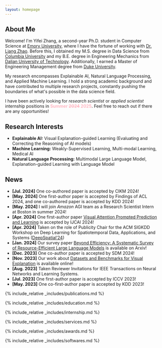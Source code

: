 ```yaml
---
layout: homepage
---
```


## About Me

Welcome! I'm Yifei Zhang, a second-year Ph.D. student in Computer Science at [Emory University](https://www.cs.emory.edu/home/), where I have the fortune of working with [Dr. Liang Zhao](http://cs.emory.edu/~lzhao41/index.htm). Before this, I obtained my M.S. degree in Data Science from [Columbia University](https://www.columbia.edu/) and my B.E. degree in Engineering Mechanics from [Dalian University of Technology](https://www.dlut.edu.cn/). Additionally, I earned a Master of Engineering Management degree from [Duke University](https://duke.edu/).

My research encompasses Explainable AI, Natural Language Processing, and Applied Machine Learning. I hold a strong academic background and have contributed to multiple research projects, constantly pushing the boundaries of what's possible in the data science field.

I have been actively looking for *research scientist* or *applied scientist* internship positions in <span style="color:lightpink;font-weight:bold">Summer ~~2024~~ 2025</span>. Feel free to reach out if there are any opportunities!

## Research Interests

- **Explainable AI:** Visual Explanation-guided Learning (Evaluating and Correcting the Reasoning of AI models)
- **Machine Learning:** Weakly-Supervised Learning, Multi-modal Learning, Medical AI
- **Natural Language Processing:** Multimodal Large Language Model, Explanation-guided Learning with Language Model
  
## News
- **[Jul. 2024]** One co-authored paper is accepted by CIKM 2024!
- **[May. 2024]** One first-author paper is accepted by Findings of ACL 2024, and one co-authored paper is accepted by KDD 2024!
- **[May. 2024]** I will join *Amazon* AGI team as a Research Scientist Intern at Boston in summer 2024!
- **[Apr. 2024]** One first-author paper [Visual Attention Prompted Prediction and Learning](https://arxiv.org/abs/2310.08420) is accepted by IJCAI 2024!
- **[Apr. 2024]** Taken on the role of Publicity Chair for the ACM SIGKDD Workshop on Deep Learning for Spatiotemporal Data, Applications, and Systems ([DeepSpatial’24](https://deepspatial2024.github.io/))
- **[Jan. 2024]** Our survey paper [Beyond Efficiency: A Systematic Survey of Resource-Efficient Large Language Models](https://arxiv.org/abs/2401.00625) is available on Arxiv!
- **[Dec. 2023]** One co-author paper is accepted by SDM 2024!
- **[Nov. 2023]** Our work about [Datasets and Benchmarks for Visual Explanation](https://xaidataset.github.io/) is available online!
- **[Aug. 2023]** Taken Reviewer Invitations for IEEE Transactions on Neural Networks and Learning Systems.
- **[Jul. 2023]** One first-author paper is accepted by ICCV 2023!
- **[May. 2023]** One co-first-author paper is accepted by KDD 2023!

{% include_relative _includes/publications.md %}

{% include_relative _includes/education.md %}

{% include_relative _includes/internship.md %}

{% include_relative _includes/services.md %}

{% include_relative _includes/awards.md %}

{% include_relative _includes/softwares.md %}

